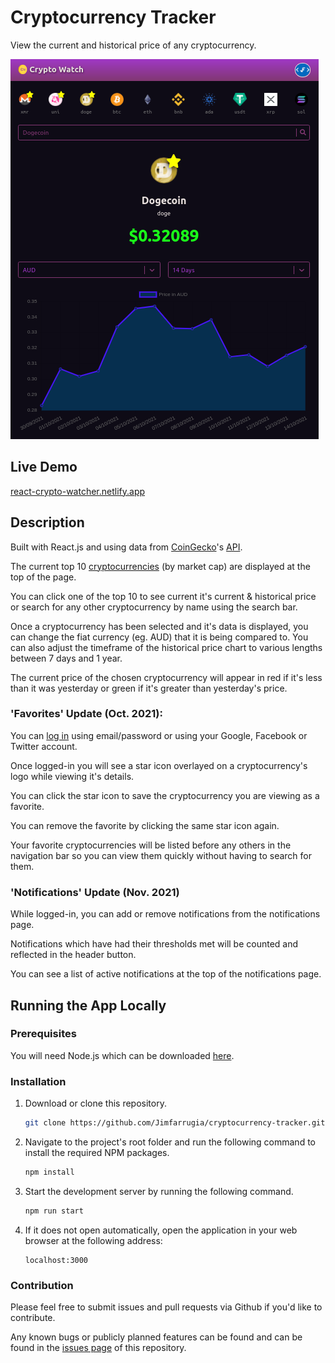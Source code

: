 # Cryptocurrency Tracker

View the current and historical price of any cryptocurrency.

![Crypto Watch Screen Shot](./screenshot01.png)

## Live Demo

[react-crypto-watcher.netlify.app](https://react-crypto-watcher.netlify.app/)

## Description

Built with React.js and using data from [CoinGecko](https://www.coingecko.com/)'s [API](https://www.coingecko.com/api/documentations/v3).

The current top 10 [cryptocurrencies](https://en.wikipedia.org/wiki/Cryptocurrency) (by market cap) are displayed at the top of the page.

You can click one of the top 10 to see current it's current & historical price or search for
any other cryptocurrency by name using the search bar.

Once a cryptocurrency has been selected and it's data is displayed, you can change the fiat currency (eg. AUD)
that it is being compared to. You can also adjust the timeframe of the historical price chart to various lengths between 7 days and 1 year.

The current price of the chosen cryptocurrency will appear in red if it's less than it was yesterday or green if it's greater than yesterday's price.

### 'Favorites' Update (Oct. 2021):
You can [log in](https://react-crypto-watcher.netlify.app/sign-in) using email/password or using your Google, Facebook or Twitter account.

Once logged-in you will see a star icon overlayed on a cryptocurrency's logo while viewing it's details.

You can click the star icon to save the cryptocurrency you are viewing as a favorite.

You can remove the favorite by clicking the same star icon again.

Your favorite cryptocurrencies will be listed before any others in the navigation bar so you can view them quickly without having to search for them.

### 'Notifications' Update (Nov. 2021)
While logged-in, you can add or remove notifications from the notifications page.

Notifications which have had their thresholds met will be counted and reflected in the header button.

You can see a list of active notifications at the top of the notifications page.

## Running the App Locally

### Prerequisites

You will need Node.js which can be downloaded [here](https://nodejs.org/).

### Installation

1. Download or clone this repository.

   ```sh
   git clone https://github.com/Jimfarrugia/cryptocurrency-tracker.git
   ```

2. Navigate to the project's root folder and run the following command to install the required NPM packages.

   ```sh
   npm install
   ```

3. Start the development server by running the following command.

   ```sh
   npm run start
   ```

4. If it does not open automatically, open the application in your web browser at the following address:
   ```
   localhost:3000
   ```

### Contribution

Please feel free to submit issues and pull requests via Github if you'd like to contribute.

Any known bugs or publicly planned features can be found and can be found in the [issues page](https://github.com/Jimfarrugia/cryptocurrency-tracker/issues) of this repository.
